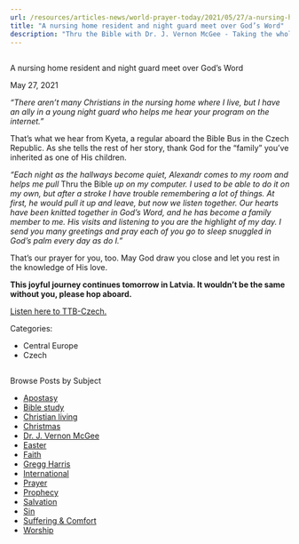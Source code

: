 ```yaml
---
url: /resources/articles-news/world-prayer-today/2021/05/27/a-nursing-home-resident-and-night-guard-meet-over-god-s-word
title: "A nursing home resident and night guard meet over God’s Word"
description: "Thru the Bible with Dr. J. Vernon McGee - Taking the whole Word to the whole world"
---
```







## 
 A nursing home resident and night guard meet over God’s Word


May 27, 2021
![]()




*“There aren’t many Christians in the nursing home where I live, but I have an ally in a young night guard who helps me hear your program on the internet.”*

That’s what we hear from Kyeta, a regular aboard the Bible Bus in the Czech Republic. As she tells the rest of her story, thank God for the “family” you’ve inherited as one of His children.

*“Each night as the hallways become quiet, Alexandr comes to my room and helps me pull* Thru the Bible *up on my computer. I used to be able to do it on my own, but after a stroke I have trouble remembering a lot of things. At first, he would pull it up and leave, but now we listen together. Our hearts have been knitted together in God’s Word, and he has become a family member to me. His visits and listening to you are the highlight of my day. I send you many greetings and pray each of you go to sleep snuggled in God’s palm every day as do I.”*

That’s our prayer for you, too. May God draw you close and let you rest in the knowledge of His love. 

**This joyful journey continues tomorrow in Latvia. It wouldn’t be the same without you, please hop aboard.**

[Listen here to TTB-Czech.](https://ttb.twr.org/home/day,0438/language,CES)



Categories: 


* Central Europe
* Czech









## 
 Browse Posts by Subject


* [Apostasy](/resources/articles-news/-in-tags/tags/Apostasy)
* [Bible study](/resources/articles-news/-in-tags/tags/Bible-study)
* [Christian living](/resources/articles-news/-in-tags/tags/Christian-living)
* [Christmas](/resources/articles-news/-in-tags/tags/Christmas)
* [Dr. J. Vernon McGee](/resources/articles-news/-in-tags/tags/Dr-J-Vernon-McGee)
* [Easter](/resources/articles-news/-in-tags/tags/easter)
* [Faith](/resources/articles-news/-in-tags/tags/Faith)
* [Gregg Harris](/resources/articles-news/-in-tags/tags/Gregg-Harris)
* [International](/resources/articles-news/-in-tags/tags/International)
* [Prayer](/resources/articles-news/-in-tags/tags/prayer)
* [Prophecy](/resources/articles-news/-in-tags/tags/Prophecy)
* [Salvation](/resources/articles-news/-in-tags/tags/Salvation)
* [Sin](/resources/articles-news/-in-tags/tags/sin)
* [Suffering & Comfort](/resources/articles-news/-in-tags/tags/Suffering-Comfort)
* [Worship](/resources/articles-news/-in-tags/tags/worship)






